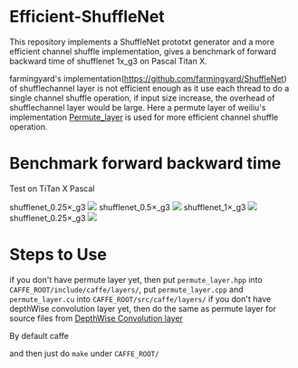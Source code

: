 # Efficient-ShuffleNet
This repository implements a ShuffleNet prototxt generator and a more efficient channel shuffle implementation, gives a benchmark of forward backward time of shufflenet 1x_g3 on Pascal Titan X.

farmingyard's implementation(https://github.com/farmingyard/ShuffleNet) of shufflechannel layer is not efficient enough as it use each thread to do a single channel shuffle operation, if input size increase, the overhead of shufflechannel layer would be  large. Here a permute layer of weiliu's implementation [Permute_layer](https://github.com/BVLC/caffe/commit/b68695db42aa79e874296071927536363fe1efbf?diff=unified) is used for more efficient channel shuffle operation.

# Benchmark forward backward time
Test on TiTan X Pascal

shufflenet_0.25×_g3
![](https://github.com/MrWanter/Efficient-ShuffleNet/blob/master/image/shufflenet_0.25x_g3.png)
shufflenet_0.5×_g3
![](https://github.com/MrWanter/Efficient-ShuffleNet/blob/master/image/shufflenet_0.5x_g3.png)
shufflenet_1×_g3
![](https://github.com/MrWanter/Efficient-ShuffleNet/blob/master/image/shufflenet_1x_g3.png)
shufflenet_0.25×_g3
![](https://github.com/MrWanter/Efficient-ShuffleNet/blob/master/image/shufflenet_2x_g3.png)

# Steps to Use
if you don't have permute layer yet, then put `permute_layer.hpp` into `CAFFE_ROOT/include/caffe/layers/`, put `permute_layer.cpp` and `permute_layer.cu` into `CAFFE_ROOT/src/caffe/layers/`
if you don't have depthWise convolution layer yet, then do the same as permute layer for source files from [DepthWise Convolution layer](https://github.com/farmingyard/caffe-mobilenet)

By default caffe 


and then just do `make` under `CAFFE_ROOT/`
